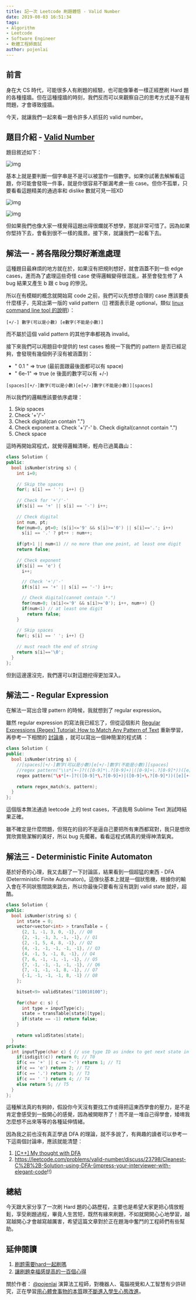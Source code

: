 ```yaml
---
title: 記一次 Leetcode 刷題體悟 - Valid Number
date: 2019-08-03 16:51:34
tags:
- Algorithm
- Leetcode
- Software Engineer
- 軟體工程師面試
author: pojenlai
---
```


## 前言

身在大 CS 時代，可能很多人有刷題的經驗，也可能像筆者一樣正經歷刷 Hard 題的各種撞牆。但在這種撞牆的時刻，我們反而可以來觀察自己的思考方式是不是有問題，才會導致撞牆。

今天，就讓我們一起來看一題令許多人抓狂的 valid number。

## 題目介紹 - [Valid Number](https://leetcode.com/problems/valid-number/)

題目敘述如下：

![img](https://i.imgur.com/l7UEQW5.png)

基本上就是要判斷一個字串是不是可以被當作一個數字。如果你試著去解解看這題，你可能會發現一件事，就是你很容易不斷漏考慮一些 case。但你不孤單，只要看看這題精美的通過率和 dislike 數就可見一班XD

![img](https://i.imgur.com/RhzYnE7.png)

![img](https://i.imgur.com/wSYdZNU.png)

但如果我們也像大家一樣覺得這題出得很爛就不想學，那就非常可惜了。因為如果你堅持下去，會看到很不一樣的風景。接下來，就讓我們一起看下去。

## 解法一 - 將各階段分類好漸進處理

這種題目最麻煩的地方就在於，如果沒有把規則想好，就會涵蓋不到一些 edge cases，進而為了處理這些奇怪 case 使得邏輯變得很混亂，甚至會發生修了 A bug 結果又產生 b 跟 c bug 的慘況。

所以在有模糊的概念就開始寫 code 之前，我們可以先想想合理的 case 應該要長什麼樣子，先寫出第一版的 valid pattern（[] 裡面表示是 optional，類似 [linux command line tool 的說明](https://stackoverflow.com/a/21503966)）：

```
[+/-] 數字(可以是小數) [e數字(不能是小數)]
```

而不屬於這個 valid pattern 的其他字串都視為 invalid。

接下來我們可以用題目中提供的 test cases 檢視一下我們的 pattern 是否已經足夠，會發現有幾個例子沒有被涵蓋到：

- " 0.1 " => true (最前面跟最後面都可以有 space)
- " 6e-1" => true (e 後面的數字可以有 +/-)

```
[spaces][+/-]數字(可以是小數)[e[+/-]數字(不能是小數)][spaces]
```

所以我們的邏輯應該要依序處理：

1. Skip spaces
2. Check '+'/'-'
3. Check digital(can contain ".")
4. Check exponent
a. Check '+'/'-'
b. Check digital(cannot contain ".")
5. Check space

這時再開始寫程式，就覺得邏輯清晰，輕舟已過萬蟲山：

```cpp
class Solution {
public:
  bool isNumber(string s) {
    int i=0;
    
    // Skip the spaces
    for(; s[i] == ' '; i++) {}
    
    // Check for '+'/'-'
    if(s[i] == '+' || s[i] == '-') i++;
    
    // Check digital
    int num, pt;
    for(num=0, pt=0; (s[i]<='9' && s[i]>='0') || s[i]=='.'; i++)
      s[i] == '.' ? pt++ : num++;
    
    if(pt>1 || num<1) // no more than one point, at least one digit
    return false;
    
    // Check exponent
    if(s[i] == 'e') {
      i++;

      // Check '+'/'-'
      if(s[i] == '+' || s[i] == '-') i++;

      // Check digital(cannot contain ".")
      for(num=0; (s[i]<='9' && s[i]>='0'); i++, num++) {}
      if(num<1) // at least one digit
        return false;
    }
    
    // Skip spaces
    for(; s[i] == ' '; i++) {}
    
    // must reach the end of string
    return s[i]=='\0';
  }
};
```

但到這邊還沒完，我們還可以對這題挖得更加深入。

## 解法二 - Regular Expression

在解法一寫出合理 pattern 的時候，我就想到了 regular expression。

雖然 regular expression 的寫法我已經忘了，但從這個影片 [Regular Expressions (Regex) Tutorial: How to Match Any Pattern of Text](https://www.youtube.com/watch?v=sa-TUpSx1JA) 重新學習，再參考一下相關的 [討論串](https://leetcode.com/problems/valid-number/discuss/23821/Regex-with-detailed-explanation.-How-can-we-write-the-regular-expression
) ，就可以寫出一個神簡潔的程式碼 ：

```cpp
class Solution {
public:
  bool isNumber(string s) {
    //[spaces][+/-]數字(可以是小數)[e[+/-]數字(不能是小數)][spaces]
    //regex pattern("\\s*[+-]?(([0-9]*\.?[0-9]+)|([0-9]+\.?[0-9]*))([e][+-]?[0-9]+)?\\s*");
    regex pattern("\s*[+-]?(([0-9]*\.?[0-9]+)|([0-9]+\.?[0-9]*))([e][+-]?[0-9]+)?\s*");
    
    return regex_match(s, pattern);
  }
};
```

這個版本無法通過 leetcode 上的 test cases，不過我用 Sublime Text 測試時結果正確。

雖不確定是什麼問題，但現在的目的不是逼自己要把所有東西都寫對，我只是想欣賞欣賞簡潔解的美好，所以 bug 先擱著。看看這程式碼真的覺得神清氣爽。

## 解法三 - Deterministic Finite Automaton

基於好奇的心理，我又去翻了一下討論區，結果看到一個超猛的東西 - DFA (Deterministic Finite Automaton)。這傢伙基本上就是一個狀態機，根據你的輸入會在不同狀態間跳來跳去，所以你最後只要看有沒有跳到 valid state 就好，超酷。

```cpp
class Solution {
public:
  bool isNumber(string s) {
    int state = 0;
    vector<vector<int> > transTable = {
      {2, 1, -1, 3, 0, -1}, // Q0
      {2, -1, -1, 3, -1, -1}, // Q1
      {2, -1, 5, 4, 8, -1}, // Q2
      {4, -1, -1, -1, -1, -1}, // Q3
      {4, -1, 5, -1, 8, -1}, // Q4
      {7, 6, -1, -1, -1, -1}, // Q5
      {7, -1, -1, -1, -1, -1}, // Q6
      {7, -1, -1, -1, 8, -1}, // Q7
      {-1, -1, -1, -1, 8, -1} // Q8
    };
    
    bitset<9> validStates("110010100");
    
    for(char c: s) {
      int type = inputType(c);
      state = transTable[state][type];
      if(state == -1) return false;
    }
    
    return validStates[state];
  }
private:
  int inputType(char c) { // use type ID as index to get next state in the transition table.
    if(isdigit(c)) return 0; // T0
    if(c == '+' || c == '-') return 1; // T1
    if(c == 'e') return 2; // T2
    if(c == '.') return 3; // T3
    if(c == ' ') return 4; // T4
    else return 5; // T5
  }
};
```

這種解法真的有夠帥，假設你今天沒有要找工作或得把這東西學會的壓力，是不是肯定會感受到一股開心的感覺，因為被開眼界了！而不是一堆自己得學會，矮唷我怎麼想不出來等等的各種延伸情緒。

因為我之前也沒有真正學過 DFA 的理論，就不多說了，有興趣的讀者可以參考一下這兩個討論串，應該就能清楚：

1. [[C++] My thought with DFA](https://leetcode.com/problems/valid-number/discuss/23725/C%2B%2B-My-thought-with-DFA)
2. https://leetcode.com/problems/valid-number/discuss/23798/Cleanest-C%2B%2B-Solution-using-DFA-(impress-your-interviewer-with-elegant-code!!)

## 總結

今天跟大家分享了一次刷 Hard 題的心路歷程，主要也是希望大家更把心情放輕鬆，享受刷題過程，畢竟人生苦短，既然有緣來刷題，不如就開開心心地學習，越寫越開心才會越寫越厲害，希望這篇文章對於正在題海中奮鬥的工程師們有些幫助。

## 延伸閱讀

1. [刷题需要hard一起刷嗎](https://www.1point3acres.com/bbs/thread-537289-1-1.html)
2. [讓刷題幸福感提高的一百個心得](https://www.1point3acres.com/bbs/thread-521357-1-1.html)

關於作者：
[@pojenlai](https://pojenlai.wordpress.com/) 演算法工程師，對機器人、電腦視覺和人工智慧有少許研究，正在學習[用心體會事物的本質](https://buzzorange.com/techorange/2017/07/10/elon-musk-first-principle/)跟[不斷進入學生心態改進](https://www.ted.com/talks/eduardo_briceno_how_to_get_better_at_the_things_you_care_about)。
